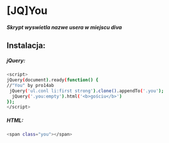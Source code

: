 # [JQ]You
##### Skrypt wyswietla nazwe usera w miejscu diva

## Instalacja:
##### jQuery:
```sh
<script>
jQuery(document).ready(function() {
//"You" by pro14ab
 jQuery('ul.conl li:first strong').clone().appendTo('.you');
  jQuery('.you:empty').html('<b>gościu</b>')
});
</script>
```
##### HTML:
```sh
<span class="you"></span>
```